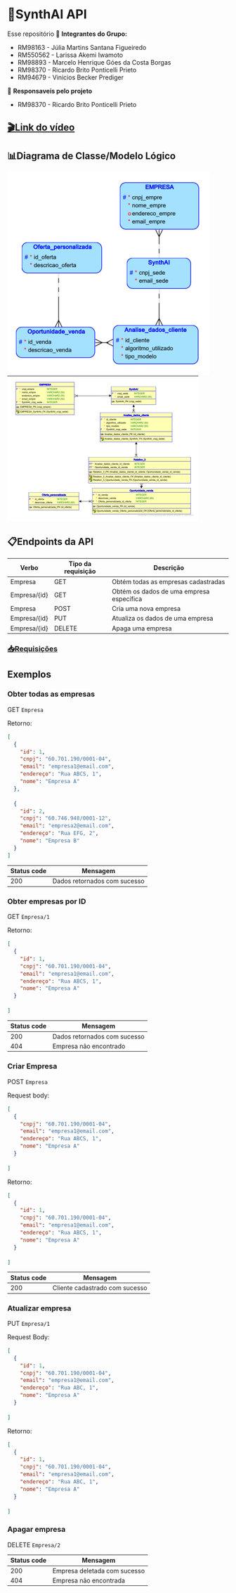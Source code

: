 # 🚀SynthAI API #
Esse repositório 
👥 **Integrantes do Grupo:**

- RM98163 - Júlia Martins Santana Figueiredo
- RM550562 - Larissa Akemi Iwamoto
- RM98893 - Marcelo Henrique Góes da Costa Borgas
- RM98370 - Ricardo Brito Ponticelli Prieto
- RM94679 - Vinicios Becker Prediger

👤 **Responsaveis pelo projeto**

- RM98370 - Ricardo Brito Ponticelli Prieto

## [🎬Link do vídeo]() ##

## 📊Diagrama de Classe/Modelo Lógico 
<img src="./markdown/diagrama de classes.png">
<img src="./markdown/diagrama modelo logico.png">

## 📋Endpoints da API ##

Verbo|Tipo da requisição	|Descrição
|--|--|--|
Empresa|	GET	|Obtém todas as empresas cadastradas
Empresa/{id}|	GET|	Obtém os dados de uma empresa específica
Empresa	|POST|	Cria uma nova empresa
Empresa/{id}|	PUT	|Atualiza os dados de uma empresa
Empresa/{id}	|DELETE|	Apaga uma empresa

### [📥Requisições](Requisições.jason) ###

## Exemplos ##
### Obter todas as empresas ###

GET `Empresa`

Retorno:
```json
[
  {
	"id": 1,
  	"cnpj": "60.701.190/0001-04",
	"email": "empresa1@email.com",
	"endereço": "Rua ABCS, 1",
	"nome": "Empresa A"
  },
  
  {
	"id": 2,
	"cnpj": "60.746.948/0001-12",
	"email": "empresa2@email.com",
	"endereço": "Rua EFG, 2",
	"nome": "Empresa B"
  }
]
```

Status code	|Mensagem
|--|--|
200	|Dados retornados com sucesso

### Obter empresas por ID ###
GET `Empresa/1`

Retorno:
```json
[
  {
  	"id": 1,
  	"cnpj": "60.701.190/0001-04",
	"email": "empresa1@email.com",
	"endereço": "Rua ABCS, 1",
	"nome": "Empresa A"
  }
  
]
```

Status code|	Mensagem
|--|--|
200|	Dados retornados com sucesso
404	|Empresa não encontrado

### Criar Empresa ###
POST `Empresa`

Request body:
```json
[
  {
  	"cnpj": "60.701.190/0001-04",
	"email": "empresa1@email.com",
	"endereço": "Rua ABCS, 1",
	"nome": "Empresa A"
  }
  
]
```
Retorno:
```json
[
  {
  	"id": 1,
	"cnpj": "60.701.190/0001-04",
	"email": "empresa1@email.com",
	"endereço": "Rua ABCS, 1",
	"nome": "Empresa A"
  }
  
]
```

Status code	|Mensagem
|--|--|
200|	Cliente cadastrado com sucesso

### Atualizar empresa ###
PUT `Empresa/1`

Request Body:
```json
[
  {
  	"id": 1,
  	"cnpj": "60.701.190/0001-04",
	"email": "empresa1@email.com",
	"endereço": "Rua ABC, 1",
	"nome": "Empresa A"
  }
  
]
```

Retorno:
```json
[
  {
  	"id": 1,
  	"cnpj": "60.701.190/0001-04",
	"email": "empresa1@email.com",
	"endereço": "Rua ABC, 1",
	"nome": "Empresa A"
  }
  
]
```

### Apagar empresa ###
DELETE `Empresa/2`

Status code	|Mensagem
|--|--|
200	|Empresa deletada com sucesso
404	|Empresa não encontrada
